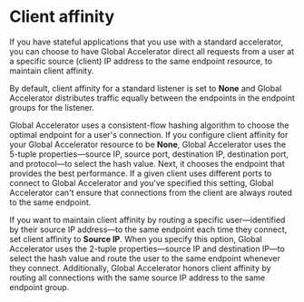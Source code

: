 # Client affinity<a name="about-listeners-client-affinity"></a>

If you have stateful applications that you use with a standard accelerator, you can choose to have Global Accelerator direct all requests from a user at a specific source \(client\) IP address to the same endpoint resource, to maintain client affinity\.

By default, client affinity for a standard listener is set to **None** and Global Accelerator distributes traffic equally between the endpoints in the endpoint groups for the listener\.

Global Accelerator uses a consistent\-flow hashing algorithm to choose the optimal endpoint for a user's connection\. If you configure client affinity for your Global Accelerator resource to be **None**, Global Accelerator uses the 5\-tuple properties—source IP, source port, destination IP, destination port, and protocol—to select the hash value\. Next, it chooses the endpoint that provides the best performance\. If a given client uses different ports to connect to Global Accelerator and you've specified this setting, Global Accelerator can't ensure that connections from the client are always routed to the same endpoint\. 

If you want to maintain client affinity by routing a specific user—identified by their source IP address—to the same endpoint each time they connect, set client affinity to **Source IP**\. When you specify this option, Global Accelerator uses the 2\-tuple properties—source IP and destination IP—to select the hash value and route the user to the same endpoint whenever they connect\. Additionally, Global Accelerator honors client affinity by routing all connections with the same source IP address to the same endpoint group\.